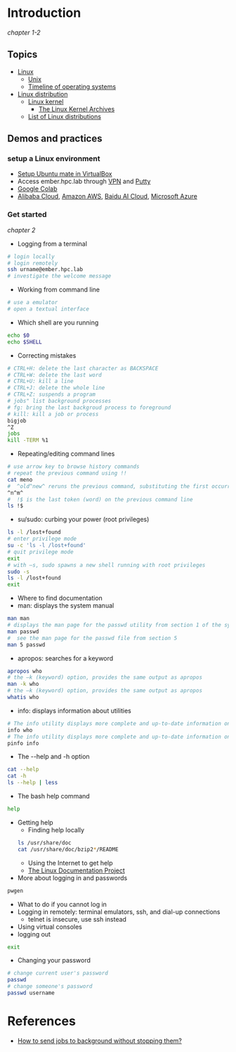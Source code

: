 

# Introduction
*chapter 1-2*

## Topics
* [Linux](https://en.wikipedia.org/wiki/Linux)
  * [Unix](https://en.wikipedia.org/wiki/Unix)
  * [Timeline of operating systems](https://en.wikipedia.org/wiki/Timeline_of_operating_systems)
* [Linux distribution](https://en.wikipedia.org/wiki/Linux_distribution)
  * [Linux kernel](https://en.wikipedia.org/wiki/Linux_kernel)
    * [The Linux Kernel Archives](https://www.kernel.org/)
  * [List of Linux distributions](https://en.wikipedia.org/wiki/List_of_Linux_distributions)

## Demos and practices

### setup a Linux environment
  * [Setup Ubuntu mate in VirtualBox](https://youtu.be/ZGJi20F2eqA)
  * Access ember.hpc.lab through [VPN](https://vpn.floridapoly.edu/) and [Putty](https://www.putty.org/)
  * [Google Colab](https://colab.research.google.com/)
  * [Alibaba Cloud](https://us.alibabacloud.com/), [Amazon AWS](https://aws.amazon.com/), [Baidu AI Cloud](https://login.bce.baidu.com/), [Microsoft Azure](https://azure.microsoft.com/)

### Get started
*chapter 2*

* Logging from a terminal
```bash
# login locally
# login remotely
ssh urname@ember.hpc.lab
# investigate the welcome message
```
* Working from command line
```bash
# use a emulator
# open a textual interface
```
* Which shell are you running
```bash
echo $0
echo $SHELL
```
* Correcting mistakes
```bash
# CTRL+H: delete the last character as BACKSPACE
# CTRL+W: delete the last word
# CTRL+U: kill a line
# CTRL+J: delete the whole line
# CTRL+Z: suspends a program
# jobs" list background processes
# fg: bring the last backgroud process to foreground
# kill: kill a job or process
bigjob
^Z
jobs
kill -TERM %1
```
* Repeating/editing command lines
```bash
# use arrow key to browse history commands
# repeat the previous command using !!
cat meno
#  ^old^new^ reruns the previous command, substituting the first occurrence of the string old with new
^n^m^
#  !$ is the last token (word) on the previous command line
ls !$
```
* su/sudo: curbing your power (root privileges)
```bash
ls -l /lost+found
# enter privilege mode
su -c 'ls -l /lost+found'
# quit privilege mode
exit
# with –s, sudo spawns a new shell running with root privileges
sudo -s 
ls -l /lost+found
exit
```
* Where to find documentation
* man: displays the system manual
```bash
man man
# displays the man page for the passwd utility from section 1 of the system manual
man passwd
#  see the man page for the passwd file from section 5
man 5 passwd
```  
* apropos: searches for a keyword
```bash
apropos who
# the –k (keyword) option, provides the same output as apropos
man -k who
# the –k (keyword) option, provides the same output as apropos
whatis who
```
* info: displays information about utilities
```bash
# The info utility displays more complete and up-to-date information on GNU utilities than does man.
info who
# The info utility displays more complete and up-to-date information on GNU utilities than does man.
pinfo info  
```
* The --help and -h option
```bash
cat --help
cat -h
ls --help | less
```
* The bash help command
```bash
help
```
* Getting help
  * Finding help locally
  ```bash
  ls /usr/share/doc
  cat /usr/share/doc/bzip2*/README
  ```
  * Using the Internet to get help
  * [The Linux Documentation Project](https://tldp.org/)
* More about logging in and passwords
```bash
pwgen
```
* What to do if you cannot log in
* Logging in remotely: terminal emulators, ssh, and dial-up connections
  * telnet is insecure, use ssh instead
* Using virtual consoles
* logging out
```bash
exit
```
* Changing your password
```bash
# change current user's password
passwd
# change someone's password
passwd username
```

# References
* [How to send jobs to background without stopping them?](https://serverfault.com/questions/41959/how-to-send-jobs-to-background-without-stopping-them)